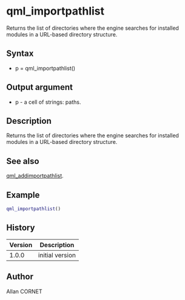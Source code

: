 

# qml_importpathlist

Returns the list of directories where the engine searches for installed modules in a URL-based directory structure.

## Syntax

- p = qml_importpathlist()

## Output argument

 - p - a cell of strings: paths.

## Description


  <p>Returns the list of directories where the engine searches for installed modules in a URL-based directory structure.</p>


## See also

[qml_addimportpathlist](qml_addimportpathlist.html).
## Example

```matlab
qml_importpathlist()
```

## History

|Version|Description|
|------|------|
|1.0.0|initial version|


## Author

Allan CORNET



